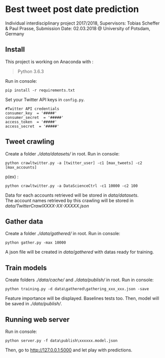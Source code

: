 # Best tweet post date prediction
Individual interdisciplinary project 2017/2018, Supervisors: Tobias Scheffer &amp; Paul Prasse, Submission Date: 02.03.2018 @ University of Potsdam, Germany

## Install

This project is working on Anaconda with :
> Python 3.6.3

Run in console:
```
pip install -r requirements.txt
```
Set your Twitter API keys in `config.py`.
```
#Twitter API credentials
consumer_key  = '#####'
consumer_secret  = '#####'
access_token  = '#####'
access_secret  = '#####'
```

## Tweet crawling
Create a folder _./data/datasets/_ in root.
Run in console:
```
python crawltwitter.py -a [twitter_user] -c1 [max_tweets] -c2 [max_accounts]
```
p(ex) : 
```
python crawltwitter.py -a DataScienceCtrl -c1 10000 -c2 100
```

Data for each accounts retrieved will be stored in _data/datasets_.  
The account names retrieved by this crawling will be stored in _data/TwitterCrawlXXXX-XX-XXXXX.json_

## Gather data
Create a folder _./data/gathered/_ in root.
Run in console:
```
python gather.py -max 10000
```
A json file will be created in _data/gathered_ with datas ready for training.  

## Train models
Create folders _./data/cache/_ and _./data/publish/_ in root.
Run in console:
```
python training.py -d data\gathered\gathering_xxx_xxx.json -save
```
Feature importance will be displayed.
Baselines tests too.
Then, model will be saved in _./data/publish/_.

## Running web server
Run in console:
```
python server.py -f data\publish\xxxxxx.model.json
```
Then, go to http://127.0.0.1:5000 and let play with predictions.
